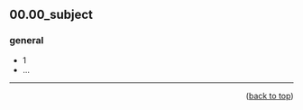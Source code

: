 <a name="topage"></a>

## 00.00_subject

### general 
* 1
* ...

----

<p align="right">(<a href="#topage">back to top</a>)</p>
<br/>
<br/>
